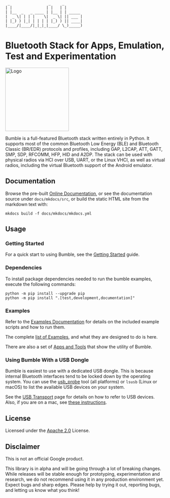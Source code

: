 
     _                 _     _
    | |               | |   | |
    | |__  _   _ ____ | |__ | | _____
    |  _ \| | | |    \|  _ \| || ___ |
    | |_) ) |_| | | | | |_) ) || ____|
    |____/|____/|_|_|_|____/ \_)_____)

Bluetooth Stack for Apps, Emulation, Test and Experimentation
=============================================================

<img src="docs/mkdocs/src/images/logo_framed.png" alt="Logo" width="200" height="200"/>

Bumble is a full-featured Bluetooth stack written entirely in Python. It supports most of the common Bluetooth Low Energy (BLE) and Bluetooth Classic (BR/EDR) protocols and profiles, including GAP, L2CAP, ATT, GATT, SMP, SDP, RFCOMM, HFP, HID and A2DP. The stack can be used with physical radios via HCI over USB, UART, or the Linux VHCI, as well as virtual radios, including the virtual Bluetooth support of the Android emulator.

## Documentation

Browse the pre-built [Online Documentation](https://google.github.io/bumble/),
or see the documentation source under `docs/mkdocs/src`, or build the static HTML site from the markdown text with:
```
mkdocs build -f docs/mkdocs/mkdocs.yml
```

## Usage

### Getting Started

For a quick start to using Bumble, see the [Getting Started](docs/mkdocs/src/getting_started.md) guide.

### Dependencies

To install package dependencies needed to run the bumble examples, execute the following commands:

```
python -m pip install --upgrade pip
python -m pip install ".[test,development,documentation]"
```

### Examples

Refer to the [Examples Documentation](examples/README.md) for details on the included example scripts and how to run them.

The complete [list of Examples](/docs/mkdocs/src/examples/index.md), and what they are designed to do is here.

There are also a set of [Apps and Tools](docs/mkdocs/src/apps_and_tools/index.md) that show the utility of Bumble.

### Using Bumble With a USB Dongle

Bumble is easiest to use with a dedicated USB dongle.
This is because internal Bluetooth interfaces tend to be locked down by the operating system.
You can use the [usb_probe](/docs/mkdocs/src/apps_and_tools/usb_probe.md) tool (all platforms) or `lsusb` (Linux or macOS) to list the available USB devices on your system.

See the [USB Transport](/docs/mkdocs/src/transports/usb.md) page for details on how to refer to USB devices. Also, if you are on a mac, see [these instructions](docs/mkdocs/src/platforms/macos.md).

## License

Licensed under the [Apache 2.0](LICENSE) License.

## Disclaimer

This is not an official Google product.

This library is in alpha and will be going through a lot of breaking changes. While releases will be stable enough for prototyping, experimentation and research, we do not recommend using it in any production environment yet.
Expect bugs and sharp edges.
Please help by trying it out, reporting bugs, and letting us know what you think!
